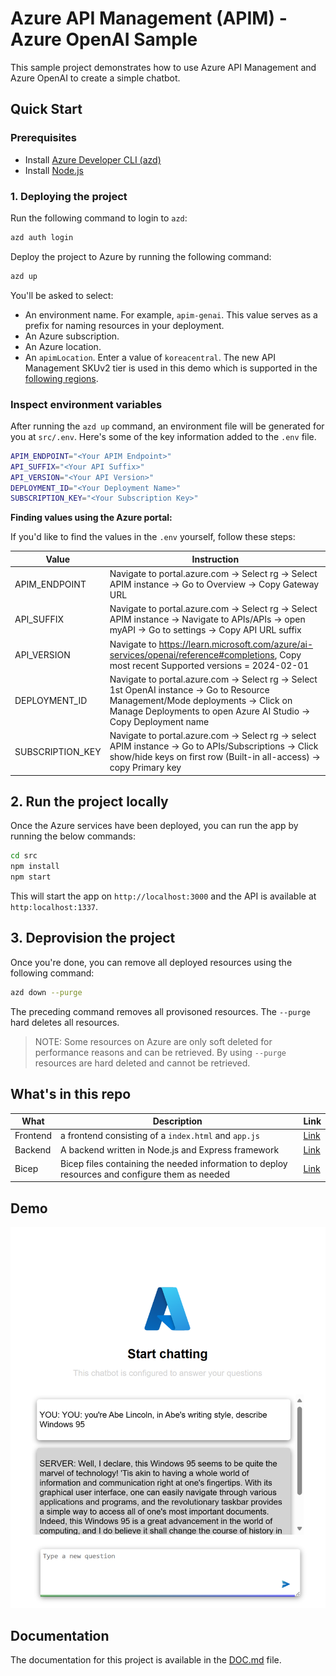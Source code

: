 # Azure API Management (APIM) - Azure OpenAI Sample

This sample project demonstrates how to use Azure API Management and Azure OpenAI to create a simple chatbot.

## Quick Start

### Prerequisites

- Install [Azure Developer CLI (azd)](https://learn.microsoft.com/azure/developer/azure-developer-cli/install-azd)
- Install [Node.js](https://nodejs.org/en/download/)

### 1. Deploying the project

Run the following command to login to `azd`:

```bash
azd auth login
```

Deploy the project to Azure by running the following command:

```bash
azd up
```

You'll be asked to select:
- An environment name. For example, `apim-genai`. This value serves as a prefix for naming resources in your deployment.
- An Azure subscription.
- An Azure location.
- An `apimLocation`. Enter a value of `koreacentral`. The new API Management SKUv2 tier is used in this demo which is supported in the [following regions](https://learn.microsoft.com/azure/api-management/v2-service-tiers-overview#supported-regions).

### Inspect environment variables

After running the `azd up` command, an environment file will be generated for you at `src/.env`. Here's some of the key information added to the `.env` file.

```bash
APIM_ENDPOINT="<Your APIM Endpoint>"
API_SUFFIX="<Your API Suffix>"
API_VERSION="<Your API Version>"
DEPLOYMENT_ID="<Your Deployment Name>"
SUBSCRIPTION_KEY="<Your Subscription Key>"
```

**Finding values using the Azure portal:**

If you'd like to find the values in the `.env` yourself, follow these steps:
    
|Value  |Instruction  |
|---------|---------|
| APIM_ENDPOINT | Navigate to portal.azure.com -> Select rg -> Select APIM instance -> Go to Overview -> Copy Gateway URL |
| API_SUFFIX | Navigate to portal.azure.com -> Select rg -> Select APIM instance -> Navigate to APIs/APIs -> open myAPI -> Go to settings -> Copy API URL suffix |
| API_VERSION | Navigate to <https://learn.microsoft.com/azure/ai-services/openai/reference#completions>, Copy most recent Supported versions = 2024-02-01 |
| DEPLOYMENT_ID | Navigate to portal.azure.com -> Select rg -> Select 1st OpenAI instance -> Go to Resource Management/Mode deployments -> Click on Manage Deployments to open Azure AI Studio -> Copy Deployment name |
|SUBSCRIPTION_KEY     | Navigate to portal.azure.com -> Select rg -> select APIM instance -> Go to APIs/Subscriptions -> Click show/hide keys on first row (Built-in all-access) -> copy Primary key        |





## 2. Run the project locally

Once the Azure services have been deployed, you can run the app by running the below commands:

```bash
cd src
npm install
npm start
```

This will start the app on `http://localhost:3000` and the API is available at `http:localhost:1337`.

## 3. Deprovision the project

Once you're done, you can remove all deployed resources using the following command:

```bash
azd down --purge
```

The preceding command removes all provisoned resources. The `--purge` hard deletes all resources.

> NOTE: Some resources on Azure are only soft deleted for performance reasons and can be retrieved. By using `--purge` resources are hard deleted and cannot be retrieved.


## What's in this repo

|What  |Description  | Link |
|---------|---------|--|
|Frontend     | a frontend consisting of a `index.html` and `app.js` | [Link](./src/web/)        |
|Backend     | A backend written in Node.js and Express framework | [Link](./src/api/)        |
|Bicep     | Bicep files containing the needed information to deploy resources and configure them as needed        | [Link](./infra) |

## Demo

![App running](./apim.png)

## Documentation

The documentation for this project is available in the [DOC.md](./DOC.md) file.
